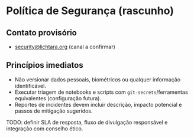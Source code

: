 # Política de Segurança (rascunho)

## Contato provisório
- security@lichtara.org (canal a confirmar)

## Princípios imediatos
- Não versionar dados pessoais, biométricos ou qualquer informação identificável.
- Executar triagem de notebooks e scripts com `git-secrets`/ferramentas equivalentes (configuração futura).
- Reportes de incidentes devem incluir descrição, impacto potencial e passos de mitigação sugeridos.

TODO: definir SLA de resposta, fluxo de divulgação responsável e integração com conselho ético.
